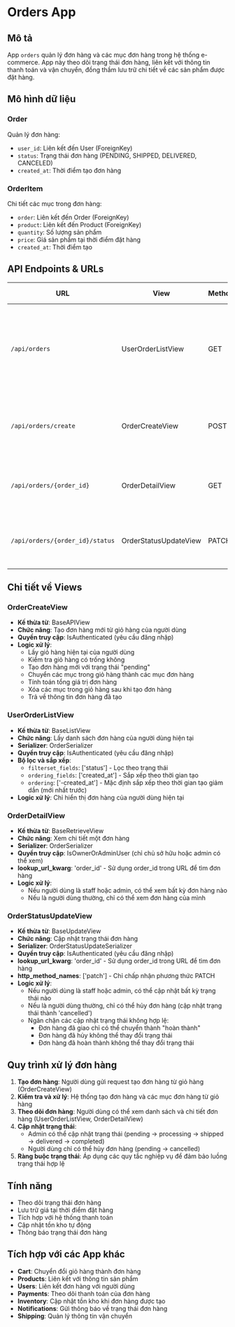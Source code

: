 # Orders App

## Mô tả
App `orders` quản lý đơn hàng và các mục đơn hàng trong hệ thống e-commerce. App này theo dõi trạng thái đơn hàng, liên kết với thông tin thanh toán và vận chuyển, đồng thầm lưu trữ chi tiết về các sản phẩm được đặt hàng.

## Mô hình dữ liệu

### Order
Quản lý đơn hàng:
- `user_id`: Liên kết đến User (ForeignKey)
- `status`: Trạng thái đơn hàng (PENDING, SHIPPED, DELIVERED, CANCELED)
- `created_at`: Thời điểm tạo đơn hàng

### OrderItem
Chi tiết các mục trong đơn hàng:
- `order`: Liên kết đến Order (ForeignKey)
- `product`: Liên kết đến Product (ForeignKey)
- `quantity`: Số lượng sản phẩm
- `price`: Giá sản phẩm tại thời điểm đặt hàng
- `created_at`: Thời điểm tạo

## API Endpoints & URLs

| URL | View | Method | Chức năng |
|-----|------|--------|-----------|
| `/api/orders` | UserOrderListView | GET | Lấy danh sách đơn hàng của người dùng hiện tại |
| `/api/orders/create` | OrderCreateView | POST | Tạo đơn hàng mới từ giỏ hàng |
| `/api/orders/{order_id}` | OrderDetailView | GET | Xem chi tiết một đơn hàng |
| `/api/orders/{order_id}/status` | OrderStatusUpdateView | PATCH | Cập nhật trạng thái đơn hàng |

## Chi tiết về Views

### OrderCreateView
- **Kế thừa từ**: BaseAPIView
- **Chức năng**: Tạo đơn hàng mới từ giỏ hàng của người dùng
- **Quyền truy cập**: IsAuthenticated (yêu cầu đăng nhập)
- **Logic xử lý**:
  - Lấy giỏ hàng hiện tại của người dùng
  - Kiểm tra giỏ hàng có trống không
  - Tạo đơn hàng mới với trạng thái "pending"
  - Chuyển các mục trong giỏ hàng thành các mục đơn hàng
  - Tính toán tổng giá trị đơn hàng
  - Xóa các mục trong giỏ hàng sau khi tạo đơn hàng
  - Trả về thông tin đơn hàng đã tạo

### UserOrderListView
- **Kế thừa từ**: BaseListView
- **Chức năng**: Lấy danh sách đơn hàng của người dùng hiện tại
- **Serializer**: OrderSerializer
- **Quyền truy cập**: IsAuthenticated (yêu cầu đăng nhập)
- **Bộ lọc và sắp xếp**:
  - `filterset_fields`: ['status'] - Lọc theo trạng thái
  - `ordering_fields`: ['created_at'] - Sắp xếp theo thời gian tạo
  - `ordering`: ['-created_at'] - Mặc định sắp xếp theo thời gian tạo giảm dần (mới nhất trước)
- **Logic xử lý**: Chỉ hiển thị đơn hàng của người dùng hiện tại

### OrderDetailView
- **Kế thừa từ**: BaseRetrieveView
- **Chức năng**: Xem chi tiết một đơn hàng
- **Serializer**: OrderSerializer
- **Quyền truy cập**: IsOwnerOrAdminUser (chỉ chủ sở hữu hoặc admin có thể xem)
- **lookup_url_kwarg**: 'order_id' - Sử dụng order_id trong URL để tìm đơn hàng
- **Logic xử lý**:
  - Nếu người dùng là staff hoặc admin, có thể xem bất kỳ đơn hàng nào
  - Nếu là người dùng thường, chỉ có thể xem đơn hàng của mình

### OrderStatusUpdateView
- **Kế thừa từ**: BaseUpdateView
- **Chức năng**: Cập nhật trạng thái đơn hàng
- **Serializer**: OrderStatusUpdateSerializer
- **Quyền truy cập**: IsAuthenticated (yêu cầu đăng nhập)
- **lookup_url_kwarg**: 'order_id' - Sử dụng order_id trong URL để tìm đơn hàng
- **http_method_names**: ['patch'] - Chỉ chấp nhận phương thức PATCH
- **Logic xử lý**:
  - Nếu người dùng là staff hoặc admin, có thể cập nhật bất kỳ trạng thái nào
  - Nếu là người dùng thường, chỉ có thể hủy đơn hàng (cập nhật trạng thái thành 'cancelled')
  - Ngăn chặn các cập nhật trạng thái không hợp lệ:
    - Đơn hàng đã giao chỉ có thể chuyển thành "hoàn thành"
    - Đơn hàng đã hủy không thể thay đổi trạng thái
    - Đơn hàng đã hoàn thành không thể thay đổi trạng thái

## Quy trình xử lý đơn hàng
1. **Tạo đơn hàng**: Người dùng gửi request tạo đơn hàng từ giỏ hàng (OrderCreateView)
2. **Kiểm tra và xử lý**: Hệ thống tạo đơn hàng và các mục đơn hàng từ giỏ hàng
3. **Theo dõi đơn hàng**: Người dùng có thể xem danh sách và chi tiết đơn hàng (UserOrderListView, OrderDetailView)
4. **Cập nhật trạng thái**: 
   - Admin có thể cập nhật trạng thái (pending → processing → shipped → delivered → completed)
   - Người dùng chỉ có thể hủy đơn hàng (pending → cancelled)
5. **Ràng buộc trạng thái**: Áp dụng các quy tắc nghiệp vụ để đảm bảo luồng trạng thái hợp lệ

## Tính năng
- Theo dõi trạng thái đơn hàng
- Lưu trữ giá tại thời điểm đặt hàng
- Tích hợp với hệ thống thanh toán
- Cập nhật tồn kho tự động
- Thông báo trạng thái đơn hàng

## Tích hợp với các App khác
- **Cart**: Chuyển đổi giỏ hàng thành đơn hàng
- **Products**: Liên kết với thông tin sản phẩm
- **Users**: Liên kết đơn hàng với người dùng
- **Payments**: Theo dõi thanh toán của đơn hàng
- **Inventory**: Cập nhật tồn kho khi đơn hàng được tạo
- **Notifications**: Gửi thông báo về trạng thái đơn hàng
- **Shipping**: Quản lý thông tin vận chuyển
